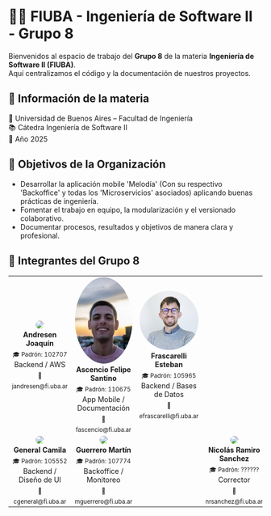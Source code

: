# 👨‍💻 FIUBA - Ingeniería de Software II - Grupo 8

Bienvenidos al espacio de trabajo del **Grupo 8** de la materia **Ingeniería de Software II (FIUBA)**.  
Aquí centralizamos el código y la documentación de nuestros proyectos.

## 📌 Información de la materia
📍 Universidad de Buenos Aires – Facultad de Ingeniería  
📚 Cátedra Ingeniería de Software II  
📅 Año 2025

## 🎯 Objetivos de la Organización
- Desarrollar la aplicación mobile 'Melodía' (Con su respectivo 'Backoffice' y todas los 'Microservicios' asociados) aplicando buenas prácticas de ingeniería.  
- Fomentar el trabajo en equipo, la modularización y el versionado colaborativo.  
- Documentar procesos, resultados y objetivos de manera clara y profesional.  

## 👥 Integrantes del Grupo 8

<div align="center"> <table> <tr> <td align="center" width="220px"> <img src="../img/joaquin.png" width="120px" style="border-radius:50%"><br> <b>Andresen Joaquín</b><br> <sub>🎓 Padrón: 102707</sub><br> Backend / AWS<br> <sub>📧 jandresen@fi.uba.ar</sub> </td> <td align="center" width="220px"> <img src="../img/felipe.png" width="120px" style="border-radius:50%"><br> <b>Ascencio Felipe Santino</b><br> <sub>🎓 Padrón: 110675</sub><br> App Mobile / Documentación<br> <sub>📧 fascencio@fi.uba.ar</sub> </td> <td align="center" width="220px"> <img src="../img/esteban.png" width="120px" style="border-radius:50%"><br> <b>Frascarelli Esteban</b><br> <sub>🎓 Padrón: 105965</sub><br> Backend / Bases de Datos<br> <sub>📧 efrascarelli@fi.uba.ar</sub> </td> </tr> <tr> <td align="center" width="220px"> <img src="../img/camila.png" width="120px" style="border-radius:50%"><br> <b>General Camila</b><br> <sub>🎓 Padrón: 105552</sub><br> Backend / Diseño de UI<br> <sub>📧 cgeneral@fi.uba.ar</sub> </td> <td align="center" width="220px"> <img src="../img/martin.png" width="120px" style="border-radius:50%"><br> <b>Guerrero Martín</b><br> <sub>🎓 Padrón: 107774</sub><br> Backoffice / Monitoreo<br> <sub>📧 mguerrero@fi.uba.ar</sub> </td> <td align="center" width="220px"> <!-- Celda vacía para mantener centrado --> </td> <td align="center" width="220px"> <img src="../img/nicolas.png" width="120px" style="border-radius:50%"><br> <b>Nicolás Ramiro Sanchez</b><br> <sub>🎓 Padrón: ?????? </sub><br> Corrector <br> <sub>📧 nrsanchez@fi.uba.ar</sub> </td> </tr> </table> </div>
